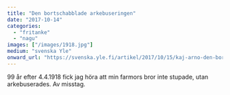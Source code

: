 ```yaml
---
title: "Den bortschabblade arkebuseringen"
date: "2017-10-14"
categories: 
  - "fritanke"
  - "nagu"
images: ["/images/1918.jpg"]
medium: "svenska Yle"
onward_url: "https://svenska.yle.fi/artikel/2017/10/15/kaj-arno-den-bortschabblade-arkebuseringen"
---
```


99 år efter 4.4.1918 fick jag höra att min farmors bror inte stupade, utan arkebuserades. Av misstag.
